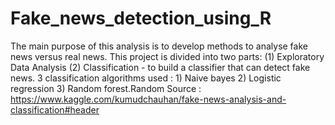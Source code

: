 # Fake_news_detection_using_R
The main purpose of this analysis is to develop methods to analyse fake news versus real news. This project is divided into two parts: (1) Exploratory Data Analysis (2) Classification - to build a classifier that can detect fake news. 3 classification algorithms used : 1) Naive bayes  2) Logistic regression  3) Random forest.Random 
Source : https://www.kaggle.com/kumudchauhan/fake-news-analysis-and-classification#header
